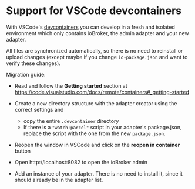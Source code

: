 # Support for VSCode devcontainers

With VSCode's [devcontainers](https://code.visualstudio.com/docs/remote/containers) you can develop in a fresh and isolated environment which only contains ioBroker, the admin adapter and your new adapter.

All files are synchronized automatically, so there is no need to reinstall or upload changes (except maybe if you change `io-package.json` and want to verify these changes).

Migration guide:

-   Read and follow the **Getting started** section at https://code.visualstudio.com/docs/remote/containers#_getting-started

-   Create a new directory structure with the adapter creator using the correct settings and

    -   copy the entire `.devcontainer` directory
    -   If there is a `"watch:parcel"` script in your adapter's package.json, replace the script with the one from the new `package.json`.

-   Reopen the window in VSCode and click on the **reopen in container** button
-   Open http://localhost:8082 to open the ioBroker admin
-   Add an instance of your adapter. There is no need to install it, since it should already be in the adapter list.
